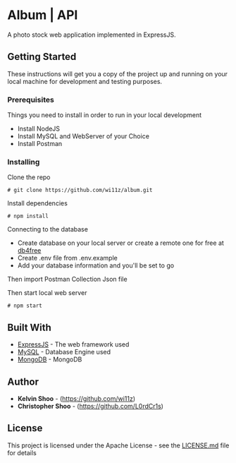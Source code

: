 # Album | API

A photo stock web application implemented in ExpressJS.

## Getting Started

These instructions will get you a copy of the project up and running on your local machine for development and testing purposes.

### Prerequisites

Things you need to install in order to run in your local development

-   Install NodeJS
-   Install MySQL and WebServer of your Choice
-   Install Postman

### Installing

Clone the repo

```
# git clone https://github.com/wi11z/album.git

```

Install dependencies

```
# npm install

```

Connecting to the database

-   Create database on your local server or create a remote one for free at [db4free](https://www.db4free.net 'db4free')
-   Create .env file from .env.example
-   Add your database information and you'll be set to go

Then import Postman Collection Json file

Then start local web server

```
# npm start
```

## Built With

-   [ExpressJS](https://expressjs.com/) - The web framework used
-   [MySQL](https://dev.mysql.com/doc/) - Database Engine used
-   [MongoDB](https://docs.mongodb.com/manual/) - MongoDB 

## Author

-   **Kelvin Shoo** - (https://github.com/wi11z)
-   **Christopher Shoo** - (https://github.com/L0rdCr1s)

## License

This project is licensed under the Apache License - see the [LICENSE.md](LICENSE.md) file for details

